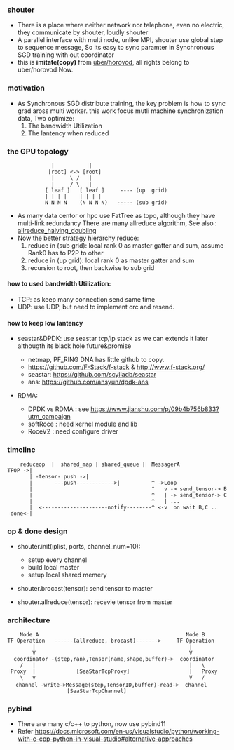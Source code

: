 ### shouter
- There is a place where neither network  nor telephone, even no electric, they communicate by shouter, loudly shouter
- A parallel interface with multi node, unlike MPI, shouter use global step to sequence message, So its easy to sync paramter in Synchronous SGD training with out coordinator
- this is **imitate(copy)** from [uber/horovod](https://github.com/uber/horovod), all rights belong to uber/horovod Now.

### motivation
- As Synchronous SGD distribute training, the key problem is how to sync grad aross multi worker.
  this work focus mutli machine synchronization data, Two optimize:
    1. The bandwidth Utilization
    2. The lantency when reduced 

### the GPU topology 
```
              |           |
             [root] <-> [root]
              |     \ /   |
              |     / \   |
            [ leaf ]   [ leaf ]     ---- (up  grid)
            | | | |    | | | |
            N N N N    (N N N N)   ----- (sub grid)
```
- As many data centor or hpc use FatTree as topo, although they have multi-link redundancy
  There are many allreduce algorithm, See also : [allreduce_halving_doubling](https://github.com/facebookincubator/gloo/blob/master/docs/algorithms.md#allreduce_halving_doubling)
- Now the better strategy hierarchy reduce:
    1. reduce in (sub grid): local rank 0 as master gatter and sum, assume Rank0 has to P2P to other
    2. reduce in (up grid):  local rank 0 as master gatter and sum
    3. recursion to root, then backwise to sub grid


####  how to used bandwidth Utilization:
- TCP: as keep many connection send same time
- UDP: use UDP, but need to implement crc and resend.

#### how to keep low lantency
- seastar&DPDK: use seastar tcp/ip stack as we can extends it later althougth its black hole future&promise 
  -  netmap, PF_RING DNA has little github to copy.
  - https://github.com/F-Stack/f-stack & http://www.f-stack.org/
  - seastar: https://github.com/scylladb/seastar
  - ans: https://github.com/ansyun/dpdk-ans

- RDMA: 
  - DPDK vs RDMA : see https://www.jianshu.com/p/09b4b756b833?utm_campaign
  - softRoce : need kernel module and lib 
  - RoceV2 : need configure driver

### timeline

``` 
    reduceop  |  shared_map | shared_queue |  MessagerA      
TFOP ->|
       | -tensor- push ->|
       |       ---push------------>|          ^ ->Loop 
       |                                      ^   v -> send_tensor-> B 
       |                                      ^   | -> send_tensor-> C
       |                                      ^   | ...
       |  <---------------------notify--------^ <-v  on wait B,C ..
 done<-|
``` 

### op & done design
- shouter.init(iplist, ports, channel_num=10): 
   - setup every channel
   - build local master
   - setup local shared memery

- shouter.brocast(tensor): send tensor to master 
- shouter.allreduce(tensor): recevie tensor from master


### architecture
```
    Node A                                               Node B    
TF Operation   ------(allreduce, brocast)------->     TF Operation  
        |                                                 |                    
        V                                                 V
  coordinator -(step,rank,Tensor(name,shape,buffer)->  coordinator
    /   |                                                 |   \
 Proxy  |             [SeaStarTcpProxy]                   |   Proxy
    \   v                                                 V   /
　 channel -write->Message(step,TensorID,buffer)-read->  channel
                   [SeaStarTcpChannel] 
```
### pybind
- There are many c/c++ to python, now use pybind11 
- Refer https://docs.microsoft.com/en-us/visualstudio/python/working-with-c-cpp-python-in-visual-studio#alternative-approaches

